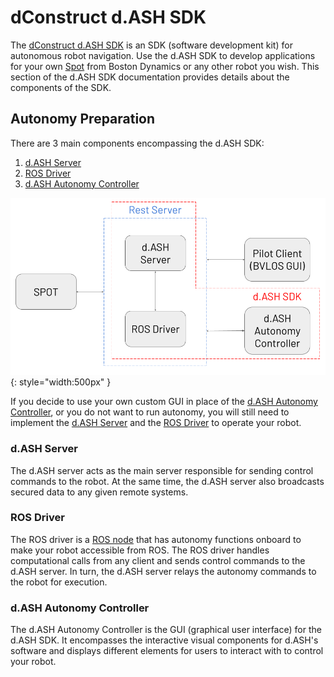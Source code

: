 # dConstruct d.ASH SDK

The [dConstruct d.ASH SDK](https://www.dconstruct.co/services-1) is an SDK (software development kit) for autonomous robot navigation. Use the d.ASH SDK to develop applications for your own [Spot](https://www.bostondynamics.com/spot) from Boston Dynamics or any other robot you wish. This section of the d.ASH SDK documentation provides details about the components of the SDK.

## Autonomy Preparation
There are 3 main components encompassing the d.ASH SDK:

1. [d.ASH Server](#dash-server) 
2. [ROS Driver](#ros-driver) 
3. [d.ASH Autonomy Controller](#dash-autonomy-controller) 

![Screenshot](img/diagram.png){: style="width:500px" }

If you decide to use your own custom GUI in place of the [d.ASH Autonomy Controller](#dash-autonomy-controller), or you do not want to run autonomy, you will still need to implement the [d.ASH Server](#dash-server) and the [ROS Driver](#ros-driver) to operate your robot. 

### d.ASH Server
The d.ASH server acts as the main server responsible for sending control commands to the robot. At the same time, the d.ASH server also broadcasts secured data to any given remote systems.

### ROS Driver
The ROS driver is a [ROS node](http://wiki.ros.org/Nodes) that has autonomy functions onboard to make your robot accessible from ROS. The ROS driver handles computational calls from any client and sends control commands to the d.ASH server. In turn, the d.ASH server relays the autonomy commands to the robot for execution.


### d.ASH Autonomy Controller
The d.ASH Autonomy Controller is the GUI (graphical user interface) for the d.ASH SDK. It encompasses the interactive visual components for d.ASH's software and displays different elements for users to interact with to control your robot.